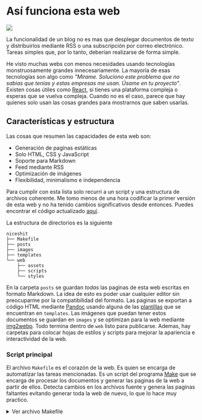 # Así funciona esta web

![](assets/images/pepe-hacker.webp)

La funcionalidad de un blog no es mas que desplegar documentos de texto y distribuirlos mediante RSS o una subscripción por correo electrónico. Tareas simples que, por lo tanto, deberían realizarse de forma simple.

He visto muchas webs con menos necesidades usando tecnologías monstruosamente grandes innecesariamente. La mayoría de esas tecnologías son algo como _"Mírame. Soluciono este problema que no sabias que tenias y estas empresas me usan. Úsame en tu proyecto"_. Existen cosas útiles como [React](https://reactjs.org/), si tienes una plataforma compleja o esperas que se vuelva compleja. Cuando no es el caso, parece que hay quienes solo usan las cosas grandes para mostrarnos que saben usarlas.

## Características y estructura

Las cosas que resumen las capacidades de esta web son:

- Generación de paginas estáticas
- Solo HTML, CSS y JavaScript
- Soporte para Markdown
- Feed mediante RSS
- Optimización de imágenes
- Flexibilidad, minimalismo e independencia

Para cumplir con esta lista solo recurrí a un script y una estructura de archivos coherente. Me tomo menos de una hora codificar la primer versión de esta web y no ha tenido cambios significativos desde entonces. Puedes encontrar el código actualizado [aquí](https://github.com/AstralCam/niceshit). 

La estructura de directorios es la siguiente

```
niceshit
├── Makefile
├── posts
├── images
├── templates
└── web
    ├── assets
    ├── scripts
    └── styles
```

En la carpeta `posts` se guardan _todas_ las paginas de esta web escritas en formato Markdown. La idea de esto es poder usar cualquier editor sin preocuparme por la compatibilidad del formato. Las paginas se exportan a código HTML mediante [Pandoc](https://pandoc.org/) usando alguna de las [plantillas](https://pandoc.org/MANUAL.html#templates) que se encuentran en `templates`. Las imágenes que puedan tener estos documentos se guardan en `images` y se optimizan para la web mediante [img2webp](https://developers.google.com/speed/webp/). Todo termina dentro de `web` listo para publicarse. Ademas, hay carpetas para colocar hojas de estilos y scripts para mejorar la apariencia e interactividad de la web.

### Script principal

El archivo `Makefile` es el corazón de la web. Es quien se encarga de automatizar las tareas mencionadas. Es un script del programa [Make](https://www.gnu.org/software/make/) que se encarga de procesar los documentos y generar las paginas de la web a partir de ellos. Detecta cambios en los archivos fuente y genera las paginas faltantes evitando generar toda la web de nuevo, lo que lo hace muy practico.


<details>
<summary>Ver archivo Makefile</summary>
```bash
URL ?= https://niceshit.ml/

MD_NOTES := $(shell ls -b posts/*.md)
HTML_NOTES := $(shell ls -b posts/*.md \
							| sed -e 's,posts/,web/,g' -e 's/.md/.html/g')
PNG_IMAGES := $(shell ls -b images/*.png)
GIF_IMAGES := $(shell ls -b images/*.gif)
WEBP_IMAGES := $(shell ls -b images/* \
							 | sed -e 's,^,web/assets/,g' -e 's,.png,.webp,g' -e 's,.gif,.webp,g')

all: $(HTML_NOTES) $(WEBP_IMAGES)

web/%.html: posts/%.md
	@echo procesando "$<"
		@pandoc -s \
			--metadata title="$$(grep '^# ' $< | sed -e 's,# ,,g')" \
			--template templates/post.html \
			--css styles/main.css \
			--css styles/ui.css \
			--css styles/theme.css \
		"$<" -o "$@"

web/assets/images/%.webp: images/%.png
	@img2webp "$<" -o "$@"

web/assets/images/%.webp: images/%.gif
	@gif2webp "$<" -o "$@"

feed:
	@printf '<?xml version="1.0" encoding="UTF-8"?>\n<rss version="2.0">\n<channel>\n<title>NiceShit!</title>\n<link>https://niceshit.ml/</link>\n<description>Blog sobre ciencia, humanidades y tecnología.</description>\n' > web/feed.xml
	@for i in $(MD_NOTES); do \
		if [ $$i != 'posts/index.md' ] && [ $$i != 'posts/donaciones.md' ] && [ $$i != 'posts/404.md' ]; then \
			printf '<item>\n<title>%s</title>\n<link>%s</link>\n<guid>%s</guid>\n<description><![CDATA[ %s ]]></description>\n</item>\n' \
				"$$(grep '^# ' $$i | sed -e 's,# ,,g')" \
				"$$(echo "$(URL)$$i" | sed -e 's,posts/,,g' -e 's,.md,.html,g')" \
				"$$(echo "$(URL)$$i" | sed -e 's,posts/,,g' -e 's,.md,.html,g')" \
				"$$(pandoc $$i)" \
		; fi \
	;done >> web/feed.xml
	@printf '</channel>\n</rss>' >> web/feed.xml
	
clean:
	@rm web/*.html
```
</details>

Este Makefile permite manejar la web mediante comandos de consola. Estos son los disponibles.

- `make`: Genera las paginas nuevas paginas en HTML, actualiza las que han sido editadas y procesa las imágenes que aun no se han optimizado.
- `make feed`: Crea el feed RSS de todas las paginas sobreescribiendo el actual si este existe.
- `make clean`: Elimina todos los archivos HTML contenidos en la capeta `web`.

## Conclusión

Al final, todo esto es la manera en que he solucionado mi necesidad de un blog. Este pequeño sistema satisface mis necesidades y es suficiente para los pocos planes a futuro del blog. La intención principal es incentivar a crear webs propias sin acudir a software innecesario. Si alguien necesita algo que ya este hecho, recomiendo usar [WriteFreely](https://writefreely.org/) o [Blogit](https://pedantic.software/git/blogit) para usuarios que quieran algo mas mínimalista.

